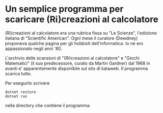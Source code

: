 # Un semplice programma per scaricare (Ri)creazioni al calcolatore

(Ri)creazioni al calcolatore era una rubrica fissa su "Le Scienze", l'edizione italiana di "Scientific American". Ogni mese il curatore (Dewdney) proponeva qualche pagina per gli hobbisti dell'informatica. Io ne ero appassionato negli anni '80.

L'archivio delle scansioni di "(Ri)creazioni al calcolatore" e "Giochi Matematici" (il suo predecessore, curato da Martin Gardner) dal 1968 in avanti e' apparentemente disponibile sul sito di kataweb. Il programma scarica tutto.

Per eseguirlo scrivere

```
dotnet restore
dotnet run
```

nella directory che contiene il programma. 